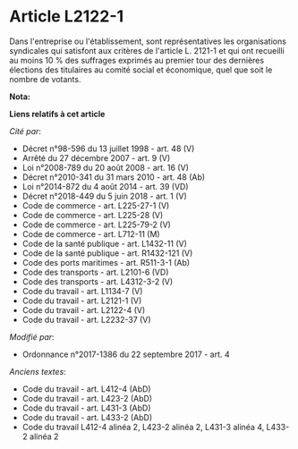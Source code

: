 # Article L2122-1

Dans l'entreprise ou l'établissement, sont représentatives les organisations syndicales qui satisfont aux critères de
l'article L. 2121-1 et qui ont recueilli au moins 10 % des suffrages exprimés au premier tour des dernières élections des
titulaires au                   comité social et économique, quel que soit le nombre de votants.

**Nota:**



**Liens relatifs à cet article**

_Cité par_:

  - Décret n°98-596 du 13 juillet 1998 - art. 48 (V)
  - Arrêté du 27 décembre 2007 - art. 9 (V)
  - Loi n°2008-789 du 20 août 2008 - art. 16 (V)
  - Décret n°2010-341 du 31 mars 2010 - art. 48 (Ab)
  - Loi n°2014-872 du 4 août 2014 - art. 39 (VD)
  - Décret n°2018-449 du 5 juin 2018 - art. 1 (V)
  - Code de commerce - art. L225-27-1 (V)
  - Code de commerce - art. L225-28 (V)
  - Code de commerce - art. L225-79-2 (V)
  - Code de commerce - art. L712-11  (M)
  - Code de la santé publique - art. L1432-11 (V)
  - Code de la santé publique - art. R1432-121 (V)
  - Code des ports maritimes - art. R511-3-1 (Ab)
  - Code des transports - art. L2101-6 (VD)
  - Code des transports - art. L4312-3-2 (V)
  - Code du travail - art. L1134-7 (V)
  - Code du travail - art. L2121-1 (V)
  - Code du travail - art. L2122-4 (V)
  - Code du travail - art. L2232-37 (V)

_Modifié par_:

  - Ordonnance n°2017-1386 du 22 septembre 2017 - art. 4

_Anciens textes_:

  - Code du travail - art. L412-4 (AbD)
  - Code du travail - art. L423-2 (AbD)
  - Code du travail - art. L431-3 (AbD)
  - Code du travail - art. L433-2 (AbD)
  - Code du travail L412-4 alinéa 2, L423-2 alinéa 2, L431-3 alinéa 4, L433-2 alinéa 2
